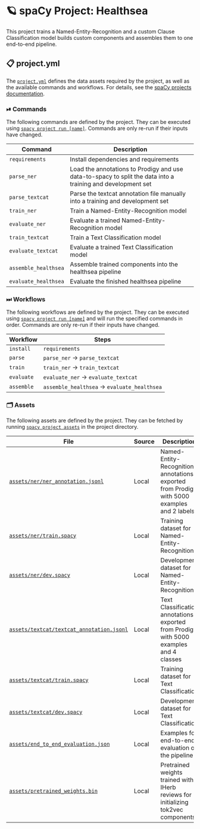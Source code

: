 <!-- SPACY PROJECT: AUTO-GENERATED DOCS START (do not remove) -->

# 🪐 spaCy Project: Healthsea

This project trains a Named-Entity-Recognition and a custom Clause Classification model builds custom components and assembles them to one end-to-end pipeline.

## 📋 project.yml

The [`project.yml`](project.yml) defines the data assets required by the
project, as well as the available commands and workflows. For details, see the
[spaCy projects documentation](https://spacy.io/usage/projects).

### ⏯ Commands

The following commands are defined by the project. They
can be executed using [`spacy project run [name]`](https://spacy.io/api/cli#project-run).
Commands are only re-run if their inputs have changed.

| Command | Description |
| --- | --- |
| `requirements` | Install dependencies and requirements |
| `parse_ner` | Load the annotations to Prodigy and use data-to-spacy to split the data into a training and development set |
| `parse_textcat` | Parse the textcat annotation file manually into a training and development set |
| `train_ner` | Train a Named-Entity-Recognition model |
| `evaluate_ner` | Evaluate a trained Named-Entity-Recognition model |
| `train_textcat` | Train a Text Classification model |
| `evaluate_textcat` | Evaluate a trained Text Classification model |
| `assemble_healthsea` | Assemble trained components into the healthsea pipeline |
| `evaluate_healthsea` | Evaluate the finished healthsea pipeline |

### ⏭ Workflows

The following workflows are defined by the project. They
can be executed using [`spacy project run [name]`](https://spacy.io/api/cli#project-run)
and will run the specified commands in order. Commands are only re-run if their
inputs have changed.

| Workflow | Steps |
| --- | --- |
| `install` | `requirements` |
| `parse` | `parse_ner` &rarr; `parse_textcat` |
| `train` | `train_ner` &rarr; `train_textcat` |
| `evaluate` | `evaluate_ner` &rarr; `evaluate_textcat` |
| `assemble` | `assemble_healthsea` &rarr; `evaluate_healthsea` |

### 🗂 Assets

The following assets are defined by the project. They can
be fetched by running [`spacy project assets`](https://spacy.io/api/cli#project-assets)
in the project directory.

| File | Source | Description |
| --- | --- | --- |
| [`assets/ner/ner_annotation.jsonl`](assets/ner/ner_annotation.jsonl) | Local | Named-Entity-Recognition annotations exported from Prodigy with 5000 examples and 2 labels |
| [`assets/ner/train.spacy`](assets/ner/train.spacy) | Local | Training dataset for Named-Entity-Recognition |
| [`assets/ner/dev.spacy`](assets/ner/dev.spacy) | Local | Development dataset for Named-Entity-Recognition |
| [`assets/textcat/textcat_annotation.jsonl`](assets/textcat/textcat_annotation.jsonl) | Local | Text Classification annotations exported from Prodigy with 5000 examples and 4 classes |
| [`assets/textcat/train.spacy`](assets/textcat/train.spacy) | Local | Training dataset for Text Classification |
| [`assets/textcat/dev.spacy`](assets/textcat/dev.spacy) | Local | Development dataset for Text Classification |
| [`assets/end_to_end_evaluation.json`](assets/end_to_end_evaluation.json) | Local | Examples for end-to-end evaluation of the pipeline |
| [`assets/pretrained_weights.bin`](assets/pretrained_weights.bin) | Local | Pretrained weights trained with IHerb reviews for initializing tok2vec components |

<!-- SPACY PROJECT: AUTO-GENERATED DOCS END (do not remove) -->